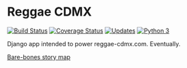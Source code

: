 # Reggae CDMX
[![Build Status](https://travis-ci.org/FlowFX/reggae-cdmx.svg?branch=master)](https://travis-ci.org/FlowFX/reggae-cdmx)
[![Coverage Status](https://coveralls.io/repos/github/FlowFX/reggae-cdmx/badge.svg)](https://coveralls.io/github/FlowFX/reggae-cdmx)
[![Updates](https://pyup.io/repos/github/FlowFX/reggae-cdmx/shield.svg)](https://pyup.io/repos/github/FlowFX/reggae-cdmx/)
[![Python 3](https://pyup.io/repos/github/FlowFX/reggae-cdmx/python-3-shield.svg)](https://pyup.io/repos/github/FlowFX/reggae-cdmx/)

Django app intended to power reggae-cdmx.com. Eventually.


[Bare-bones story map](https://app.cardboardit.com/maps/25239)
